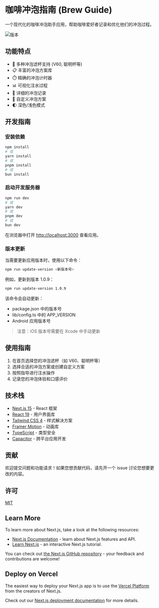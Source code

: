 # 咖啡冲泡指南 (Brew Guide)

一个现代化的咖啡冲泡助手应用，帮助咖啡爱好者记录和优化他们的冲泡过程。

![版本](https://img.shields.io/badge/版本-1.0.8-blue)

## 功能特点

-   🧰 多种冲泡滤杯支持 (V60, 聪明杯等)
-   📋 丰富的冲泡方案库
-   ⏱️ 精确的冲泡计时器
-   📊 可视化注水过程
-   📝 详细的冲泡记录
-   🔄 自定义冲泡方案
-   🌓 深色/浅色模式

## 开发指南

### 安装依赖

```bash
npm install
# 或
yarn install
# 或
pnpm install
# 或
bun install
```

### 启动开发服务器

```bash
npm run dev
# 或
yarn dev
# 或
pnpm dev
# 或
bun dev
```

在浏览器中打开 [http://localhost:3000](http://localhost:3000) 查看应用。

### 版本更新

当需要更新应用版本时，使用以下命令：

```bash
npm run update-version <新版本号>
```

例如，更新到版本 1.0.9：
```bash
npm run update-version 1.0.9
```

该命令会自动更新：
- package.json 中的版本号
- lib/config.ts 中的 APP_VERSION
- Android 应用版本号

> 注意：iOS 版本号需要在 Xcode 中手动更新

## 使用指南

1. 在首页选择您的冲泡滤杯（如 V60、聪明杯等）
2. 选择合适的冲泡方案或创建自定义方案
3. 按照指导进行注水操作
4. 记录您的冲泡体验和口感评价

## 技术栈

-   [Next.js 15](https://nextjs.org/) - React 框架
-   [React 19](https://react.dev/) - 用户界面库
-   [Tailwind CSS 4](https://tailwindcss.com/) - 样式解决方案
-   [Framer Motion](https://www.framer.com/motion/) - 动画库
-   [TypeScript](https://www.typescriptlang.org/) - 类型安全
-   [Capacitor](https://capacitorjs.com/) - 跨平台应用开发

## 贡献

欢迎提交问题和功能请求！如果您想贡献代码，请先开一个 issue 讨论您想要更改的内容。

## 许可

[MIT](https://choosealicense.com/licenses/mit/)

## Learn More

To learn more about Next.js, take a look at the following resources:

-   [Next.js Documentation](https://nextjs.org/docs) - learn about Next.js features and API.
-   [Learn Next.js](https://nextjs.org/learn) - an interactive Next.js tutorial.

You can check out [the Next.js GitHub repository](https://github.com/vercel/next.js) - your feedback and contributions are welcome!

## Deploy on Vercel

The easiest way to deploy your Next.js app is to use the [Vercel Platform](https://vercel.com/new?utm_medium=default-template&filter=next.js&utm_source=create-next-app&utm_campaign=create-next-app-readme) from the creators of Next.js.

Check out our [Next.js deployment documentation](https://nextjs.org/docs/app/building-your-application/deploying) for more details.
